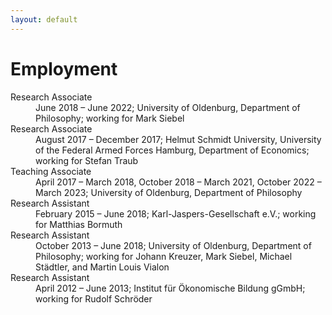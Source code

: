 ```yaml
---
layout: default
---
```


# Employment

<dl>
   <dt>Research Associate</dt>
      <dd>June 2018 – June 2022; University of Oldenburg, Department of Philosophy; working for Mark Siebel</dd>
   <dt>Research Associate</dt>
      <dd>August 2017 – December 2017; Helmut Schmidt University, University of the Federal Armed Forces Hamburg, Department of Economics; working for Stefan Traub</dd>
   <dt>Teaching Associate</dt>
      <dd>April 2017 – March 2018, October 2018 – March 2021, October 2022 – March 2023; University of Oldenburg, Department of Philosophy</dd>
   <dt>Research Assistant</dt>
      <dd>February 2015 – June 2018; Karl-Jaspers-Gesellschaft e.V.; working for Matthias Bormuth</dd>
   <dt>Research Assistant</dt>
      <dd>October 2013 – June 2018; University of Oldenburg, Department of Philosophy; working for Johann Kreuzer, Mark Siebel, Michael Städtler, and Martin Louis Vialon</dd>
   <dt>Research Assistant</dt>
      <dd>April 2012 – June 2013; Institut für Ökonomische Bildung gGmbH; working for Rudolf Schröder</dd>
</dl>
